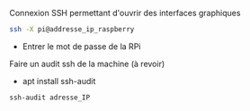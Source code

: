 
Connexion SSH permettant d'ouvrir des interfaces graphiques
```bash
ssh -X pi@addresse_ip_raspberry
```
- Entrer le mot de passe de la RPi

Faire un audit ssh de la machine (à revoir)
- apt install ssh-audit
```bash
ssh-audit adresse_IP
```
